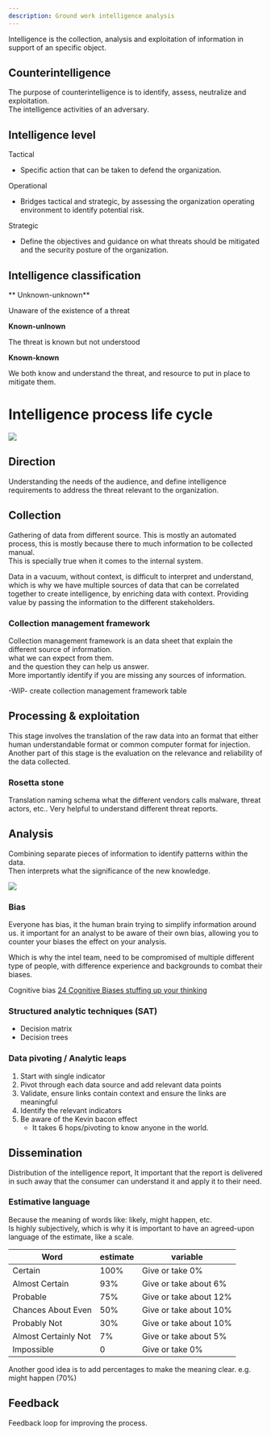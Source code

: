 ```yaml
---
description: Ground work intelligence analysis
---
```


Intelligence is the collection, analysis and exploitation of information in support of an specific object.


## Counterintelligence

The purpose of counterintelligence is to identify, assess, neutralize and exploitation.\
The intelligence activities of an adversary.

## Intelligence level

Tactical

* Specific action that can be taken to defend the organization.

Operational

* Bridges tactical and strategic, by assessing the organization operating environment to identify potential risk.

Strategic

* Define the objectives and guidance on what threats should be mitigated and the security posture of the organization.

## Intelligence classification

** Unknown-unknown**

Unaware of the existence of a threat

**Known-unlnown**

The threat is known but not understood

**Known-known**

We both know and understand the threat, and resource to put in place to mitigate them.


# Intelligence process life cycle

![](https://upload.wikimedia.org/wikipedia/commons/thumb/5/58/The_Intelligence_Process_JP_2-0.png/350px-The_Intelligence_Process_JP_2-0.png)

## Direction

Understanding the needs of the audience, and define intelligence requirements to address the threat relevant to the organization.

## Collection

Gathering of data from different source. This is mostly an automated process, this is mostly because there to much information to be collected manual.\
This is specially true when it comes to the internal system.

Data in a vacuum, without context, is difficult to interpret and understand, which is why we have multiple sources of data that can be correlated together to create intelligence, by enriching data with context. Providing value by passing the information to the different stakeholders.


### Collection management framework

Collection management framework is an data sheet that explain the different source of information.\
what we can expect from them.\
and the question they can help us answer.\
More importantly identify if you are missing any sources of information.&#x20;

-WIP- create collection management framework table



## Processing & exploitation

This stage involves the translation of the raw data into an format that either human understandable format or common computer format for injection.\
Another part of this stage is the evaluation on the relevance and reliability of the data collected.


### Rosetta stone

Translation naming schema what the different vendors calls malware, threat actors, etc.. Very helpful to understand different threat reports.

## Analysis

Combining separate pieces of information to identify patterns within the data.\
Then interprets what the significance of the new knowledge.

![](https://upload.wikimedia.org/wikipedia/commons/e/ee/Relationship_of_data%2C_information_and_intelligence.png)


### Bias

Everyone has bias, it the human brain trying to simplify information around us.
it important for an analyst to be aware of their own bias, allowing you to counter your biases the effect on your analysis.

Which is why the intel team, need to be compromised of multiple different type of people, with difference experience and backgrounds to combat their biases.

Cognitive bias [24 Cognitive Biases stuffing up your thinking](https://yourbias.is/)

### Structured analytic techniques (SAT)

* Decision matrix
* Decision trees

### Data pivoting / Analytic leaps

1. Start with single indicator
2. Pivot through each data source and add relevant data points
3. Validate, ensure links contain context and ensure the links are meaningful
4. Identify the relevant indicators
5. Be aware of the Kevin bacon effect
   * It takes 6 hops/pivoting to know anyone in the world.

## Dissemination

Distribution of the intelligence report, It important that the report is delivered in such away that the consumer can understand it and apply it to their need.




### Estimative language

Because the meaning of words like: likely, might happen, etc.\
Is highly subjectively, which is why it is important to have an agreed-upon language of the estimate, like a scale.

|Word|estimate|variable|
|---|---|---|
|Certain	|100%|Give or take 0%|
|Almost Certain|93%|Give or take about 6%|
|Probable	|75%|Give or take about 12%|
|Chances About Even|50%|Give or take about 10%|
|Probably Not	|30%|Give or take about 10%|
|Almost Certainly Not|7%|Give or take about 5%|
|Impossible|0|Give or take 0%|


Another good idea is to add percentages to make the meaning clear. e.g. might happen (70%)

## Feedback

Feedback loop for improving the process.




